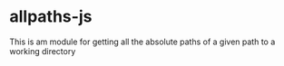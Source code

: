 # allpaths-js
This is am module for getting all the absolute paths of a given path to a working directory
